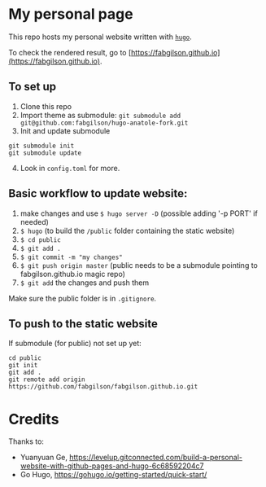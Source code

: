 # My personal page

This repo hosts my personal website written with [`hugo`](https://gohugo.io/).

To check the rendered result, go to [https://fabgilson.github.io](https://fabgilson.github.io).

## To set up

1. Clone this repo
2. Import theme as submodule: `git submodule add git@github.com:fabgilson/hugo-anatole-fork.git`
3. Init and update submodule

```
git submodule init
git submodule update
```

4. Look in `config.toml` for more.

## Basic workflow to update website:

1. make changes and use `$ hugo server -D` (possible adding '-p PORT' if needed)
2. `$ hugo` (to build the `/public` folder containing the static website)
3. `$ cd public`
4. `$ git add .`
5. `$ git commit -m "my changes"`
6. `$ git push origin master` (public needs to be a submodule pointing to fabgilson.github.io magic repo)
7. `$ git add` the changes and push them

Make sure the public folder is in `.gitignore`.

## To push to the static website

If submodule (for public) not set up yet:
```
cd public
git init
git add .
git remote add origin https://github.com/fabgilson/fabgilson.github.io.git
```

# Credits

Thanks to:
- Yuanyuan Ge, https://levelup.gitconnected.com/build-a-personal-website-with-github-pages-and-hugo-6c68592204c7
- Go Hugo, https://gohugo.io/getting-started/quick-start/